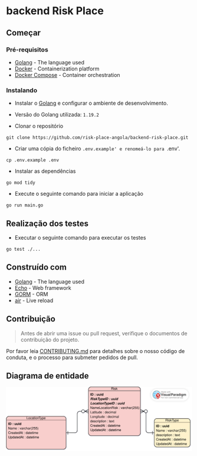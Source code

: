 # backend Risk Place

## Começar

### Pré-requisitos

* [Golang](https://golang.org/doc/install) - The language used
* [Docker](https://docs.docker.com/install/) - Containerization platform
* [Docker Compose](https://docs.docker.com/compose/install/) - Container orchestration

### Instalando

* Instalar o [Golang](https://golang.org/doc/install) e configurar o ambiente de desenvolvimento.

* Versão do Golang utilizada: `1.19.2`


* Clonar o repositório

```
git clone https://github.com/risk-place-angola/backend-risk-place.git
```

* Criar uma cópia do ficheiro `.env.example' e renomeá-lo para `.env'.

```
cp .env.example .env
```

* Instalar as dependências

```
go mod tidy
```

* Execute o seguinte comando para iniciar a aplicação

```
go run main.go
```

## Realização dos testes

* Executar o seguinte comando para executar os testes

```
go test ./...
```

## Construído com

* [Golang](https://golang.org/) - The language used
* [Echo](https://echo.labstack.com/) - Web framework
* [GORM](https://gorm.io/) - ORM
* [air](https://github.com/cosmtrek/air) - Live reload


## Contribuição
> Antes de abrir uma issue ou pull request, verifique o documentos de contribuição do projeto.

Por favor leia [CONTRIBUTING.md](https://github.com/risk-place-angola/backend-risk-place/blob/main/CONTRIBUTING.md) 
para detalhes sobre o nosso código de conduta, e o processo para submeter pedidos de pull.

## Diagrama de entidade

![Diagrama de banco de dados](./docs/diagram/RiskPlaceEntityDiagram.vpd.svg)
